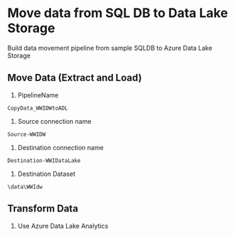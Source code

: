# Move data from SQL DB to Data Lake Storage
Build data movement pipeline from sample SQLDB to Azure Data Lake Storage

## Move Data (Extract and Load)
1. PipelineName

`CopyData_WWIDWtoADL`

1. Source connection name

`Source-WWIDW`

1. Destination connection name

`Destination-WWIDataLake`

1. Destination Dataset

`\data\WWIdw`

## Transform Data
1. Use Azure Data Lake Analytics


